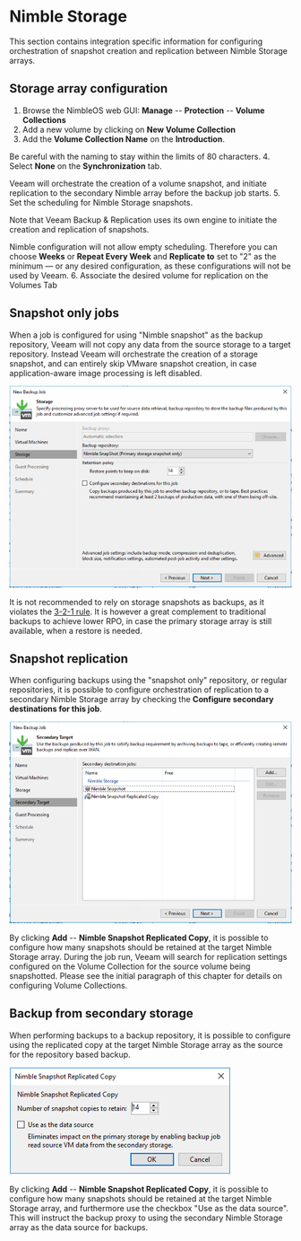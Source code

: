# Nimble Storage

This section contains integration specific information for configuring
orchestration of snapshot creation and replication between Nimble Storage arrays.

## Storage array configuration

  1. Browse the NimbleOS web GUI: **Manage** -- **Protection** -- **Volume Collections**
  2. Add a new volume by clicking on **New Volume Collection**
  3. Add the **Volume Collection Name** on the **Introduction**.

  Be careful with the naming to stay within the limits of 80 characters.
  4. Select **None** on the **Synchronization** tab.

  Veeam will orchestrate the creation of a volume snapshot, and initiate replication
  to the secondary Nimble array before the backup job starts.
  5. Set the scheduling for Nimble Storage snapshots.

  Note that Veeam Backup & Replication uses its own engine to initiate the creation and replication of snapshots.

  Nimble configuration will not allow empty scheduling. Therefore you can choose
  **Weeks** or **Repeat Every Week** and **Replicate to** set to "2" as the
  minimum — or any desired configuration, as these configurations will not be
  used by Veeam.
  6. Associate the desired volume for replication on the Volumes Tab

## Snapshot only jobs

When a job is configured for using "Nimble snapshot" as the backup repository,
Veeam will not copy any data from the source storage to a target repository.
Instead Veeam will orchestrate the creation of a storage snapshot, and can
entirely skip VMware snapshot creation, in case application-aware image processing
is left disabled.

![Nimble Snapshot](./backup_from_storage_snapshots_nimble_1.png)

It is not recommended to rely on storage snapshots as backups, as it violates
the [3-2-1 rule](https://www.veeam.com/blog/how-to-follow-the-3-2-1-backup-rule-with-veeam-backup-replication.html). It is however a great complement to traditional backups to achieve
lower RPO, in case the primary storage array is still available, when a restore
is needed.

## Snapshot replication

When configuring backups using the "snapshot only" repository, or regular
repositories, it is possible to configure orchestration of replication to
a secondary Nimble Storage array by checking the
**Configure secondary destinations for this job**.

![Nimble Storage secondary destination](./backup_from_storage_snapshots_nimble_2.png)

By clicking **Add** -- **Nimble Snapshot Replicated Copy**, it is possible to
configure how many snapshots should be retained at the target Nimble Storage array.
During the job run, Veeam will search for replication settings configured on the
Volume Collection for the source volume being snapshotted. Please see the initial
paragraph of this chapter for details on configuring Volume Collections.

## Backup from secondary storage

When performing backups to a backup repository, it is possible to configure using the replicated copy at the target Nimble Storage array as the source for the repository based backup.

![Nimble Storage secondary source](./backup_from_storage_snapshots_nimble_3.png)

By clicking **Add** -- **Nimble Snapshot Replicated Copy**, it is possible to
configure how many snapshots should be retained at the target Nimble Storage array, and
furthermore use the checkbox "Use as the data source". This will instruct the backup
proxy to using the secondary Nimble Storage array as the data source for backups.
